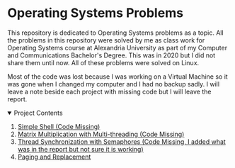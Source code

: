 # Operating Systems Problems

This repository is dedicated to Operating Systems problems as a topic. All the problems in this repository were solved by me as class work for Operating Systems course at Alexandria University as part of my Computer and Communications Bachelor's Degree. This was in 2020 but I did not share them until now. All of these problems were solved on Linux.

Most of the code was lost because I was working on a Virtual Machine so it was gone when I changed my computer and I had no backup sadly. I will leave a note beside each project with missing code but I will leave the report.

<!-- TABLE OF CONTENTS -->
<details open="open">
  <summary>Project Contents</summary>
  <ol>
    <li>
      <a href="/simple-shell">Simple Shell (Code Missing)</a>
    </li>
    <li>
      <a href="/mat-mul-threads">Matrix Multiplication with Multi-threading (Code Missing)</a>
    </li>
    <li>
      <a href="/thread-sync-semaphores">Thread Synchronization with Semaphores (Code Missing, I added what was in the report but not sure it is working)</a>
    </li>
    <li>
      <a href="/paging-replacement">Paging and Replacement</a>
    </li>
  </ol>
</details>
